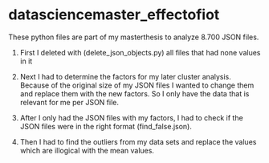 # datasciencemaster_effectofiot

These python files are part of my masterthesis to analyze 8.700 JSON files.

1. First I deleted with (delete_json_objects.py) all files that had none values in it

2. Next I had to determine the factors for my later cluster analysis. Because of the original size of my JSON files 
I wanted to change them and replace them with the new factors. So I only have the data that is relevant for me per JSON file.

3. After I only had the JSON files with my factors, I had to check if the JSON files were in the right format (find_false.json).

4. Then I had to find the outliers from my data sets and replace the values which are illogical with the mean values.

